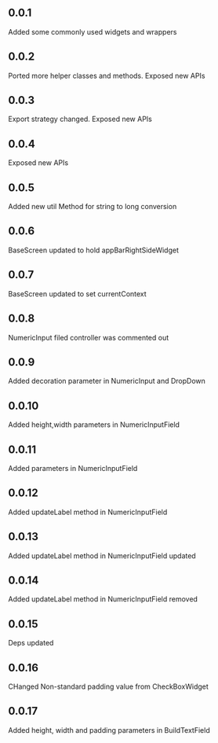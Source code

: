 ## 0.0.1
Added some commonly used widgets and wrappers
## 0.0.2
Ported more helper classes and methods. Exposed new APIs
## 0.0.3
Export strategy changed. Exposed new APIs
## 0.0.4
Exposed new APIs
## 0.0.5
Added new util Method for string to long conversion
## 0.0.6
BaseScreen updated to hold appBarRightSideWidget
## 0.0.7
BaseScreen updated to set currentContext
## 0.0.8
NumericInput filed controller was commented out
## 0.0.9
Added decoration parameter in NumericInput and DropDown
## 0.0.10
Added height,width parameters in NumericInputField 
## 0.0.11
Added parameters in NumericInputField 
## 0.0.12
Added updateLabel method in NumericInputField 
## 0.0.13
Added updateLabel method in NumericInputField updated
## 0.0.14
Added updateLabel method in NumericInputField removed 
## 0.0.15
Deps updated
## 0.0.16
CHanged Non-standard padding value from CheckBoxWidget
## 0.0.17
Added height, width and padding parameters in BuildTextField

